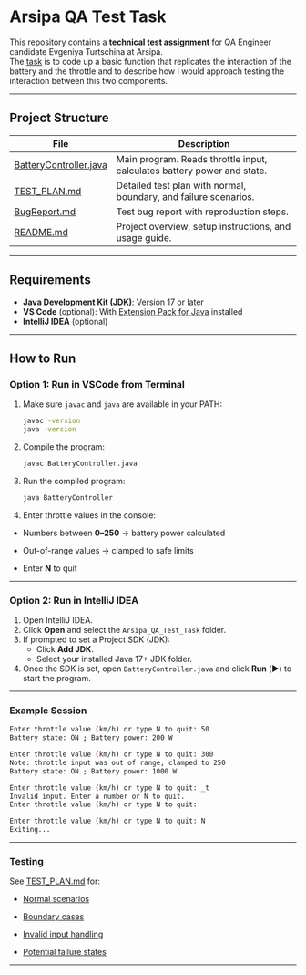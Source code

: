 # Arsipa QA Test Task

This repository contains a **technical test assignment** for QA Engineer candidate Evgeniya Turtschina at Arsipa.  
The [task](TaskDescription.md) is to code up a basic function that replicates the interaction of the battery and the throttle and to describe how I would approach testing the interaction between this two components.

---

## Project Structure

| File                     | Description |
|--------------------------|-------------|
| [BatteryController.java](BatteryController.java) | Main program. Reads throttle input, calculates battery power and state. |
| [TEST_PLAN.md](TestPlan.md)           | Detailed test plan with normal, boundary, and failure scenarios. |
| [BugReport.md](BugReport.md)        | Test bug report with reproduction steps.               |
| [README.md](README.md)              | Project overview, setup instructions, and usage guide. |

---

## Requirements

- **Java Development Kit (JDK)**: Version 17 or later  
- **VS Code** (optional): With [Extension Pack for Java](https://marketplace.visualstudio.com/items?itemName=vscjava.vscode-java-pack) installed
- **IntelliJ IDEA** (optional)

---

## How to Run

### Option 1: Run in VSCode from Terminal
1. Make sure `javac` and `java` are available in your PATH:
   ```bash
   javac -version
   java -version

2. Compile the program:
   ```bash
   javac BatteryController.java

3. Run the compiled program:
   ```bash
   java BatteryController

4. Enter throttle values in the console:

- Numbers between **0–250** → battery power calculated

- Out-of-range values → clamped to safe limits

- Enter **N** to quit

---

### Option 2: Run in IntelliJ IDEA
1. Open IntelliJ IDEA.  
2. Click **Open** and select the `Arsipa_QA_Test_Task` folder.  
3. If prompted to set a Project SDK (JDK):
   - Click **Add JDK**.
   - Select your installed Java 17+ JDK folder.
4. Once the SDK is set, open `BatteryController.java` and click **Run** (▶️) to start the program.

---

### Example Session
   ```bash
   Enter throttle value (km/h) or type N to quit: 50 
   Battery state: ON ; Battery power: 200 W
   ```
   ```bash
   Enter throttle value (km/h) or type N to quit: 300 
   Note: throttle input was out of range, clamped to 250
   Battery state: ON ; Battery power: 1000 W
   ```
   ```bash
   Enter throttle value (km/h) or type N to quit: _t
   Invalid input. Enter a number or N to quit.
   Enter throttle value (km/h) or type N to quit:
   ```
   ```bash
   Enter throttle value (km/h) or type N to quit: N
   Exiting...
   ```

---

### Testing

See [TEST_PLAN.md](TestPlan.md) for:

- [Normal scenarios](TestPlan.md/#1-normal-scenarios)

- [Boundary cases](TestPlan.md/#2-boundary-values)

- [Invalid input handling](TestPlan.md/#3-invalid-input-handling)

- [Potential failure states](TestPlan.md/#4-failure-states-to-consider)

---